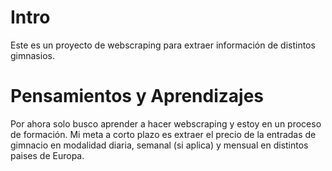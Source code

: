 # Intro 
Este es un proyecto de webscraping para extraer información de distintos gimnasios.

# Pensamientos y Aprendizajes

Por ahora solo busco aprender a hacer webscraping y estoy en un proceso de formación. Mi meta a corto plazo es extraer el precio de la entradas de gimnacio en modalidad diaria, semanal (si aplica) y mensual en distintos paises de Europa.
